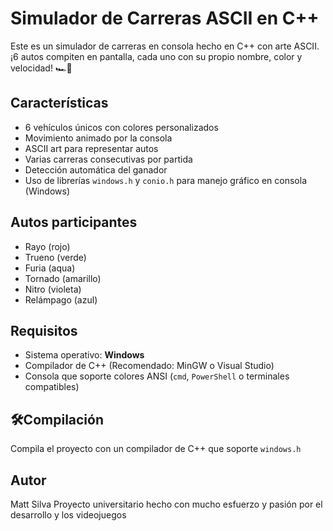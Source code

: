 # Simulador de Carreras ASCII en C++

Este es un simulador de carreras en consola hecho en C++ con arte ASCII. ¡6 autos compiten en pantalla, cada uno con su propio nombre, color y velocidad! 🏎️💨

## Características

- 6 vehículos únicos con colores personalizados
- Movimiento animado por la consola
- ASCII art para representar autos
- Varias carreras consecutivas por partida
- Detección automática del ganador
- Uso de librerías `windows.h` y `conio.h` para manejo gráfico en consola (Windows)

## Autos participantes

- Rayo (rojo)
- Trueno (verde)
- Furia (aqua)
- Tornado (amarillo)
- Nitro (violeta)
- Relámpago (azul)
  
## Requisitos

- Sistema operativo: **Windows**
- Compilador de C++ (Recomendado: MinGW o Visual Studio)
- Consola que soporte colores ANSI (`cmd`, `PowerShell` o terminales compatibles)

## 🛠Compilación

Compila el proyecto con un compilador de C++ que soporte `windows.h`

## Autor
Matt Silva
Proyecto universitario hecho con mucho esfuerzo y pasión por el desarrollo y los videojuegos
